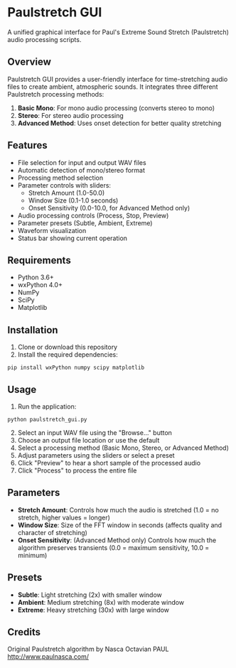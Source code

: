 # Paulstretch GUI

A unified graphical interface for Paul's Extreme Sound Stretch (Paulstretch) audio processing scripts.

## Overview

Paulstretch GUI provides a user-friendly interface for time-stretching audio files to create ambient, atmospheric sounds. It integrates three different Paulstretch processing methods:

1. **Basic Mono**: For mono audio processing (converts stereo to mono)
2. **Stereo**: For stereo audio processing
3. **Advanced Method**: Uses onset detection for better quality stretching

## Features

- File selection for input and output WAV files
- Automatic detection of mono/stereo format
- Processing method selection
- Parameter controls with sliders:
  - Stretch Amount (1.0-50.0)
  - Window Size (0.1-1.0 seconds)
  - Onset Sensitivity (0.0-10.0, for Advanced Method only)
- Audio processing controls (Process, Stop, Preview)
- Parameter presets (Subtle, Ambient, Extreme)
- Waveform visualization
- Status bar showing current operation

## Requirements

- Python 3.6+
- wxPython 4.0+
- NumPy
- SciPy
- Matplotlib

## Installation

1. Clone or download this repository
2. Install the required dependencies:

```
pip install wxPython numpy scipy matplotlib
```

## Usage

1. Run the application:

```
python paulstretch_gui.py
```

2. Select an input WAV file using the "Browse..." button
3. Choose an output file location or use the default
4. Select a processing method (Basic Mono, Stereo, or Advanced Method)
5. Adjust parameters using the sliders or select a preset
6. Click "Preview" to hear a short sample of the processed audio
7. Click "Process" to process the entire file

## Parameters

- **Stretch Amount**: Controls how much the audio is stretched (1.0 = no stretch, higher values = longer)
- **Window Size**: Size of the FFT window in seconds (affects quality and character of stretching)
- **Onset Sensitivity**: (Advanced Method only) Controls how much the algorithm preserves transients (0.0 = maximum sensitivity, 10.0 = minimum)

## Presets

- **Subtle**: Light stretching (2x) with smaller window
- **Ambient**: Medium stretching (8x) with moderate window
- **Extreme**: Heavy stretching (30x) with large window

## Credits

Original Paulstretch algorithm by Nasca Octavian PAUL
http://www.paulnasca.com/ 